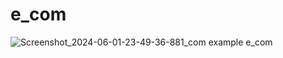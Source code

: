 # e_com

![Screenshot_2024-06-01-23-49-36-881_com example e_com](https://github.com/bipin912/Ecommerce-User-Panel/assets/59283108/cbe8afa5-5ca9-4402-a836-7e0a0113ab3e)
